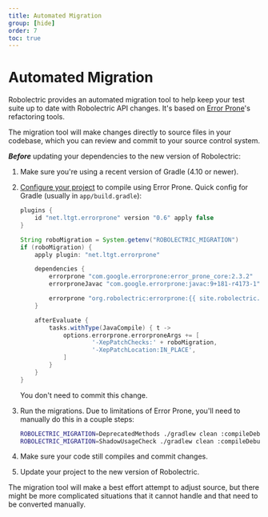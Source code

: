 ```yaml
---
title: Automated Migration
group: [hide]
order: 7
toc: true
---
```


# Automated Migration

Robolectric provides an automated migration tool to help keep your test suite up to date with Robolectric API changes. It's based on [Error Prone](https://errorprone.info/docs/patching)'s refactoring tools.

The migration tool will make changes directly to source files in your codebase, which you can review and commit to your source control system.

***Before*** updating your dependencies to the new version of Robolectric:

1. Make sure you're using a recent version of Gradle (4.10 or newer).

2. [Configure your project](https://errorprone.info/docs/installation) to compile using Error Prone. Quick config for Gradle (usually in `app/build.gradle`):

    ```groovy
    plugins {
        id "net.ltgt.errorprone" version "0.6" apply false
    }

    String roboMigration = System.getenv("ROBOLECTRIC_MIGRATION")
    if (roboMigration) {
        apply plugin: "net.ltgt.errorprone"

        dependencies {
            errorprone "com.google.errorprone:error_prone_core:2.3.2"
            errorproneJavac "com.google.errorprone:javac:9+181-r4173-1"

            errorprone "org.robolectric:errorprone:{{ site.robolectric.version.preview | escape }}"
        }

        afterEvaluate {
            tasks.withType(JavaCompile) { t ->
                options.errorprone.errorproneArgs += [
                        '-XepPatchChecks:' + roboMigration,
                        '-XepPatchLocation:IN_PLACE',
                ]
            }
        }
    }
    ```

    You don't need to commit this change.

3. Run the migrations. Due to limitations of Error Prone, you'll need to manually do this in a couple steps:

    ```bash
    ROBOLECTRIC_MIGRATION=DeprecatedMethods ./gradlew clean :compileDebugUnitTestJava
    ROBOLECTRIC_MIGRATION=ShadowUsageCheck ./gradlew clean :compileDebugUnitTestJava
    ```

4. Make sure your code still compiles and commit changes.

5. Update your project to the new version of Robolectric.

The migration tool will make a best effort attempt to adjust source, but there might be more complicated situations that it cannot handle and that need to be converted manually.
